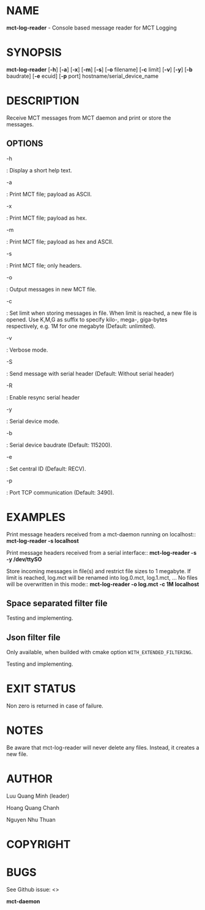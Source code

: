 # NAME

**mct-log-reader** - Console based message reader for MCT Logging

# SYNOPSIS

**mct-log-reader** \[**-h**\] \[**-a**\] \[**-x**\] \[**-m**\] \[**-s**\] \[**-o** filename\] \[**-c** limit\] \[**-v**\] \[**-y**\] \[**-b** baudrate\] \[**-e** ecuid\] \[**-p** port\] hostname/serial_device_name

# DESCRIPTION

Receive MCT messages from MCT daemon and print or store the messages.

## OPTIONS

-h

: Display a short help text.

-a

: Print MCT file; payload as ASCII.

-x

:   Print MCT file; payload as hex.

-m

:   Print MCT file; payload as hex and ASCII.

-s

:   Print MCT file; only headers.

-o

:   Output messages in new MCT file.

-c

:   Set limit when storing messages in file. When limit is reached, a new file is opened. Use K,M,G as suffix to specify kilo-, mega-, giga-bytes respectively, e.g. 1M for one megabyte (Default: unlimited).

-v

:   Verbose mode.

-S

:   Send message with serial header (Default: Without serial header)

-R

:   Enable resync serial header

-y

:   Serial device mode.

-b

:   Serial device baudrate (Default: 115200).

-e

:   Set central ID (Default: RECV).

-p

:   Port TCP communication (Default: 3490).
# EXAMPLES

Print message headers received from a mct-daemon running on localhost::
    **mct-log-reader -s localhost**

Print message headers received from a serial interface::
    **mct-log-reader -s -y /dev/ttySO**

Store incoming messages in file(s) and restrict file sizes to 1 megabyte. If limit is reached, log.mct will be renamed into log.0.mct, log.1.mct, ... No files will be overwritten in this mode::
    **mct-log-reader -o log.mct -c 1M localhost**

## Space separated filter file
Testing and implementing.

## Json filter file
Only available, when builded with cmake option `WITH_EXTENDED_FILTERING`.

Testing and implementing.
# EXIT STATUS

Non zero is returned in case of failure.

# NOTES

Be aware that mct-log-reader will never delete any files. Instead, it creates a new file.

# AUTHOR

Luu Quang Minh (leader)

Hoang Quang Chanh

Nguyen Nhu Thuan

# COPYRIGHT


# BUGS

See Github issue: <>

**mct-daemon**
